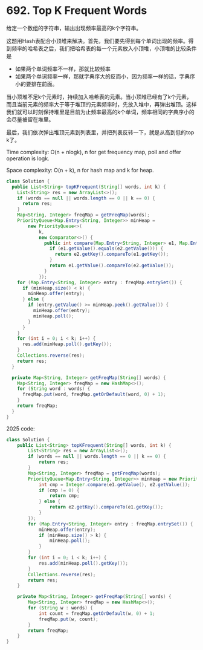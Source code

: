 # 692. Top K Frequent Words

给定一个数组的字符串，输出出现频率最高的k个字符串。

这题用Hash表配合小顶堆来解决。首先，我们要先得到每个单词出现的频率。得到频率的哈希表之后，我们把哈希表的每一个元素放入小顶堆，小顶堆的比较条件是
+ 如果两个单词频率不一样，那就比较频率
+ 如果两个单词频率一样，那就字典序大的反而小，因为频率一样的话，字典序小的要排在前面。

当小顶堆不足k个元素时，持续加入哈希表的元素。当小顶堆已经有了k个元素，而且当前元素的频率大于等于堆顶的元素频率时，先放入堆中，再弹出堆顶。这样我们就可以时刻保持堆里是目前为止频率最高的k个单词，频率相同的字典序小的会尽量被留在堆里。

最后，我们依次弹出堆顶元素到列表里，并把列表反转一下，就是从高到低的top k了。

Time complexity: O(n + nlogk), n for get frequency map, poll and offer operation is logk.

Space complexity: O(n + k), n for hash map and k for heap.

```java
class Solution {
  public List<String> topKFrequent(String[] words, int k) {
    List<String> res = new ArrayList<>();
    if (words == null || words.length == 0 || k == 0) {
      return res;
    }
    Map<String, Integer> freqMap = getFreqMap(words);
    PriorityQueue<Map.Entry<String, Integer>> minHeap =
        new PriorityQueue<>(
            k,
            new Comparator<>() {
              public int compare(Map.Entry<String, Integer> e1, Map.Entry<String, Integer> e2) {
                if (e1.getValue().equals(e2.getValue())) {
                  return e2.getKey().compareTo(e1.getKey());
                }
                return e1.getValue().compareTo(e2.getValue());
              }
            });
    for (Map.Entry<String, Integer> entry : freqMap.entrySet()) {
      if (minHeap.size() < k) {
        minHeap.offer(entry);
      } else {
        if (entry.getValue() >= minHeap.peek().getValue()) {
          minHeap.offer(entry);
          minHeap.poll();
        }
      }
    }
    for (int i = 0; i < k; i++) {
      res.add(minHeap.poll().getKey());
    }
    Collections.reverse(res);
    return res;
  }

  private Map<String, Integer> getFreqMap(String[] words) {
    Map<String, Integer> freqMap = new HashMap<>();
    for (String word : words) {
      freqMap.put(word, freqMap.getOrDefault(word, 0) + 1);
    }
    return freqMap;
  }
}
```

2025 code:

```java
class Solution {
    public List<String> topKFrequent(String[] words, int k) {
        List<String> res = new ArrayList<>();
        if (words == null || words.length == 0 || k == 0) {
            return res;
        }
        Map<String, Integer> freqMap = getFreqMap(words);
        PriorityQueue<Map.Entry<String, Integer>> minHeap = new PriorityQueue<>((e1, e2) -> {
            int cmp = Integer.compare(e1.getValue(), e2.getValue());
            if (cmp != 0) {
                return cmp;
            } else {
                return e2.getKey().compareTo(e1.getKey());
            }
        });
        for (Map.Entry<String, Integer> entry : freqMap.entrySet()) {
            minHeap.offer(entry);
            if (minHeap.size() > k) {
                minHeap.poll();
            }
        }
        for (int i = 0; i < k; i++) {
            res.add(minHeap.poll().getKey());
        }
        Collections.reverse(res);
        return res;
    }

    private Map<String, Integer> getFreqMap(String[] words) {
        Map<String, Integer> freqMap = new HashMap<>();
        for (String w : words) {
            int count = freqMap.getOrDefault(w, 0) + 1;
            freqMap.put(w, count);
        }
        return freqMap;
    }
}
```